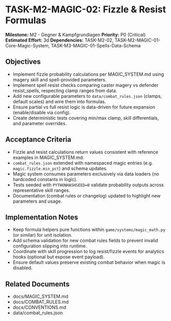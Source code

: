 # TASK-M2-MAGIC-02: Fizzle & Resist Formulas

**Milestone:** M2 - Gegner & Kampfgrundlagen
**Priority:** P0 (Critical)
**Estimated Effort:** 3d
**Dependencies:** TASK-M2-02, TASK-M2-MAGIC-01-Core-Magic-System, TASK-M3-MAGIC-01-Spells-Data-Schema

## Objectives

- Implement fizzle probability calculations per MAGIC_SYSTEM.md using magery skill and spell-provided parameters.
- Implement spell resist checks comparing caster magery vs defender resist_spells, respecting clamp ranges from data.
- Add new configurable parameters to `data/combat_rules.json` (clamps, default scales) and wire them into formulas.
- Ensure partial vs full resist logic is data-driven for future expansion (enable/disable via config).
- Create deterministic tests covering min/max clamp, skill differentials, and parameter overrides.

## Acceptance Criteria

- Fizzle and resist calculations return values consistent with reference examples in MAGIC_SYSTEM.md.
- `combat_rules.json` extended with namespaced magic entries (e.g. `magic.fizzle.min_pct`) and schema updates.
- Magic system consumes parameters exclusively via data loaders (no hardcoded constants in logic).
- Tests seeded with `PYTHONHASHSEED=0` validate probability outputs across representative skill ranges.
- Documentation (combat rules or changelog) updated to highlight new parameters and usage.

## Implementation Notes

- Keep formula helpers pure functions within `game/systems/magic_math.py` (or similar) for unit isolation.
- Add schema validation for new combat rules fields to prevent invalid configuration slipping into runtime.
- Coordinate with skill progression to log resist/fizzle events for analytics hooks (optional but expose event payload).
- Ensure default values preserve existing combat behavior when magic is disabled.

## Related Documents

- docs/MAGIC_SYSTEM.md
- docs/COMBAT_RULES.md
- docs/CONVENTIONS.md
- data/combat_rules.json
